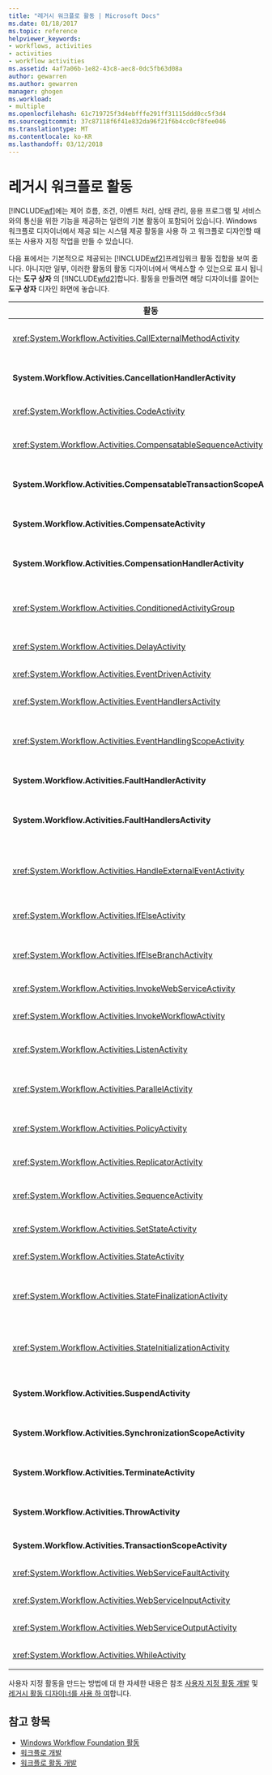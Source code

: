 ```yaml
---
title: "레거시 워크플로 활동 | Microsoft Docs"
ms.date: 01/18/2017
ms.topic: reference
helpviewer_keywords:
- workflows, activities
- activities
- workflow activities
ms.assetid: 4af7a06b-1e82-43c8-aec8-0dc5fb63d08a
author: gewarren
ms.author: gewarren
manager: ghogen
ms.workload:
- multiple
ms.openlocfilehash: 61c719725f3d4ebfffe291ff31115ddd0cc5f3d4
ms.sourcegitcommit: 37c87118f6f41e832da96f21f6b4cc0cf8fee046
ms.translationtype: MT
ms.contentlocale: ko-KR
ms.lasthandoff: 03/12/2018
---
```

# <a name="legacy-workflow-activities"></a>레거시 워크플로 활동

[!INCLUDE[wf](../workflow-designer/includes/wf_md.md)]에는 제어 흐름, 조건, 이벤트 처리, 상태 관리, 응용 프로그램 및 서비스와의 통신을 위한 기능을 제공하는 일련의 기본 활동이 포함되어 있습니다. Windows 워크플로 디자이너에서 제공 되는 시스템 제공 활동을 사용 하 고 워크플로 디자인할 때 또는 사용자 지정 작업을 만들 수 있습니다.

 다음 표에서는 기본적으로 제공되는 [!INCLUDE[wf2](../workflow-designer/includes/wf2_md.md)]프레임워크 활동 집합을 보여 줍니다. 아니지만 일부, 이러한 활동의 활동 디자이너에서 액세스할 수 있는으로 표시 됩니다는 **도구 상자** 의 [!INCLUDE[wfd2](../workflow-designer/includes/wfd2_md.md)]합니다. 활동을 만들려면 해당 디자이너를 끌어는 **도구 상자** 디자인 화면에 놓습니다.

|활동|설명|
|--------------|-----------------|
|<xref:System.Workflow.Activities.CallExternalMethodActivity>|함께 사용 된 **HandleExternalEventActivity** 로컬 서비스와 입 / 출력 통신에 대 한 활동입니다. 자세한 내용은 참조 [CallExternalMethodActivity 활동을 사용 하 여](http://go.microsoft.com/fwlink?LinkID=65060)합니다.|
|**System.Workflow.Activities.CancellationHandlerActivity**|모든 복합 활동의 자식 활동이 실행을 완료하기 전에 취소된 복합 활동의 정리 논리를 포함시킬 때 사용합니다. 자세한 내용은 참조 [CancellationHandlerActivity 활동을 사용 하 여](http://go.microsoft.com/fwlink?LinkID=65061)합니다.|
|<xref:System.Workflow.Activities.CodeActivity>|워크플로에 Visual Basic 또는 C# 코드를 추가할 수 있도록 합니다. 자세한 내용은 참조 [CodeActivity 활동을 사용 하 여](http://go.microsoft.com/fwlink?LinkID=65062)합니다.|
|<xref:System.Workflow.Activities.CompensatableSequenceActivity>|<xref:System.Workflow.Activities.SequenceActivity>의 보정 가능한 버전입니다 자세한 내용은 참조 [CompensatableSequenceActivity 활동을 사용 하 여](http://go.microsoft.com/fwlink?LinkID=65002)합니다.|
|**System.Workflow.Activities.CompensatableTransactionScopeActivity**|보정 가능한 버전 **TransactionScopeActivity**합니다. 자세한 내용은 참조 [CompensatableTransactionScopeActivity 활동을 사용 하 여](http://go.microsoft.com/fwlink?LinkID=65063)합니다.|
|**System.Workflow.Activities.CompensateActivity**|오류가 발생하면 워크플로에서 이미 수행한 작업을 실행 취소하거나 보정하기 위해 코드를 호출할 수 있도록 합니다. 자세한 내용은 참조 [CompensateActivity 활동을 사용 하 여](http://go.microsoft.com/fwlink?LinkID=65064)합니다.|
|**System.Workflow.Activities.CompensationHandlerActivity**|자세한 내용은 완료 된 TransactionScopeActivity 활동에 대 한 보정을 수행 하는 하나 이상의 활동에 대 한 래퍼 참조 [CompensationHandlerActivity 활동을 사용 하 여](http://go.microsoft.com/fwlink?LinkID=65065)합니다.|
|<xref:System.Workflow.Activities.ConditionedActivityGroup>|<xref:System.Workflow.Activities.ConditionedActivityGroup> 활동 자체에 적용되는 조건과 각 자식에 별도로 적용되는 조건에 따라 자식 활동을 실행합니다. 자세한 내용은 참조 [ConditionedActivityGroup 활동을 사용 하 여](http://go.microsoft.com/fwlink?LinkID=65066)합니다.|
|<xref:System.Workflow.Activities.DelayActivity>|시간 제한 간격을 기반으로 한 지연을 워크플로에 빌드할 수 있습니다. 자세한 내용은 참조 [DelayActivity 활동을 사용 하 여](http://go.microsoft.com/fwlink?LinkID=65067)합니다.|
|<xref:System.Workflow.Activities.EventDrivenActivity>|지정된 이벤트가 발생할 때 실행되는 활동을 하나 이상 래핑합니다. 자세한 내용은 참조 [EventDrivenActivity 활동을 사용 하 여](http://go.microsoft.com/fwlink?LinkID=65068)합니다.|
|<xref:System.Workflow.Activities.EventHandlersActivity>|이벤트와 활동을 연결하는 프레임워크를 제공합니다. 자세한 내용은 참조 [EventHandlersActivity 활동을 사용 하 여](http://go.microsoft.com/fwlink?LinkID=65069)합니다.|
|<xref:System.Workflow.Activities.EventHandlingScopeActivity>|와 동시에 기본 자식 활동을 실행 한 <xref:System.Workflow.Activities.EventHandlersActivity>합니다. 자세한 내용은 참조 [EventHandlingScopeActivity 활동을 사용 하 여](http://go.microsoft.com/fwlink?LinkID=65070)합니다.|
|**System.Workflow.Activities.FaultHandlerActivity**|지정하는 형식의 예외를 처리하는 데 사용합니다. 자세한 내용은 참조 [FaultHandlerActivity 활동을 사용 하 여](http://go.microsoft.com/fwlink?LinkID=65071)합니다.|
|**System.Workflow.Activities.FaultHandlersActivity**|순서가 지정 된 형식의 자식 활동 목록이 있는 복합 활동을 나타내는 **System.Workflow.Activities.FaultHandlerActivity**합니다. 자세한 내용은 참조 [FaultHandlersActivity 활동을 사용 하 여](http://go.microsoft.com/fwlink?LinkID=65072)합니다.|
|<xref:System.Workflow.Activities.HandleExternalEventActivity>|와 함께에서 사용 되는 <xref:System.Workflow.Activities.CallExternalMethodActivity> 로컬 서비스와 입 / 출력 통신에 대 한 활동입니다. 자세한 내용은 참조 [HandleExternalEventActivity 활동을 사용 하 여](http://go.microsoft.com/fwlink?LinkID=65073)합니다.|
|<xref:System.Workflow.Activities.IfElseActivity>|각 분기에서 조건을 테스트 하 고 고 조건이 있는 첫 번째 분기에서 활동을 수행 **true**합니다. 자세한 내용은 참조 [IfElseActivity 활동을 사용 하 여](http://go.microsoft.com/fwlink?LinkID=65074)합니다.|
|<xref:System.Workflow.Activities.IfElseBranchActivity>|<xref:System.Workflow.Activities.IfElseActivity>의 분기를 나타냅니다. 자세한 내용은 참조 [IfElseBranchActivity 활동을 사용 하 여](http://go.microsoft.com/fwlink?LinkID=65075)합니다.|
|<xref:System.Workflow.Activities.InvokeWebServiceActivity>|워크플로에서 웹 서비스를 호출할 수 있도록 합니다. 자세한 내용은 참조 [InvokeWebServiceActivity 활동을 사용 하 여](http://go.microsoft.com/fwlink?LinkID=65076)합니다.|
|<xref:System.Workflow.Activities.InvokeWorkflowActivity>|워크플로에서 다른 워크플로를 호출할 수 있도록 합니다. 자세한 내용은 참조 [InvokeWorkflowActivity 활동을 사용 하 여](http://go.microsoft.com/fwlink?LinkID=65077)합니다.|
|<xref:System.Workflow.Activities.ListenActivity>|<xref:System.Workflow.Activities.EventDrivenActivity> 자식 활동만 포함된 복합 활동입니다. 자세한 내용은 참조 [ListenActivity 활동을 사용 하 여](http://go.microsoft.com/fwlink?LinkID=65078)합니다.|
|<xref:System.Workflow.Activities.ParallelActivity>|둘 이상의 자식을 예약 하는 방법을 제공 **SequenceActivity** 활동 분기가 동시에 처리 합니다. 자세한 내용은 참조 [ParallelActivity 활동을 사용 하 여](http://go.microsoft.com/fwlink?LinkID=65079)합니다.|
|<xref:System.Workflow.Activities.PolicyActivity>|규칙 컬렉션을 나타낼 때 사용합니다. 규칙은 조건과 그 결과 작업으로 구성됩니다. 자세한 내용은 참조 [PolicyActivity 활동 사용](http://go.microsoft.com/fwlink?LinkID=65004)합니다.|
|<xref:System.Workflow.Activities.ReplicatorActivity>|단일 자식 활동의 여러 인스턴스를 만듭니다. 자세한 내용은 참조 [ReplicatorActivity 활동을 사용 하 여](http://go.microsoft.com/fwlink?LinkID=65080)합니다.|
|<xref:System.Workflow.Activities.SequenceActivity>|순차 실행을 위해 여러 활동을 함께 연결하는 간단한 방법을 제공합니다. 자세한 내용은 참조 [SequenceActivity 활동을 사용 하 여](http://go.microsoft.com/fwlink?LinkID=65081)합니다.|
|<xref:System.Workflow.Activities.SetStateActivity>|새 상태로의 전환을 지정합니다. 자세한 내용은 참조 [SetStateActivity 활동을 사용 하 여](http://go.microsoft.com/fwlink?LinkID=65082)합니다.|
|<xref:System.Workflow.Activities.StateActivity>|상태 시스템 워크플로의 상태를 나타냅니다. 자세한 내용은 참조 [StateActivity 활동을 사용 하 여](http://go.microsoft.com/fwlink?LinkID=65083)합니다.|
|<xref:System.Workflow.Activities.StateFinalizationActivity>|에 사용 되는 <xref:System.Workflow.Activities.StateActivity> 활동 종료 될 때 실행 되는 하위 작업에 대 한 컨테이너로 **StateActivity** 활동입니다. 자세한 내용은 참조 [StateFinalizationActivity 활동을 사용 하 여](http://go.microsoft.com/fwlink?LinkID=65008)합니다.|
|<xref:System.Workflow.Activities.StateInitializationActivity>|에 사용 되는 <xref:System.Workflow.Activities.StateActivity> 활동을 입력할 때 실행 되는 자식 작업에 대 한 컨테이너로 **StateActivity** 활동입니다. 자세한 내용은 참조 [StateInitializationActivity 활동을 사용 하 여](http://go.microsoft.com/fwlink?LinkID=65006)합니다.|
|**System.Workflow.Activities.SuspendActivity**|특별한 주의가 필요한 일부 오류 조건이 발생할 경우 개입할 수 있도록 워크플로 작업을 일시 중단합니다. 자세한 내용은 참조 [SuspendActivity 활동을 사용 하 여](http://go.microsoft.com/fwlink?LinkID=65084)합니다.|
|**System.Workflow.Activities.SynchronizationScopeActivity**|동기화된 도메인에서 포함된 활동을 순차적으로 실행합니다. 자세한 내용은 참조 [SynchronizationScopeActivity 활동을 사용 하 여](http://go.microsoft.com/fwlink?LinkID=65085)합니다.|
|**System.Workflow.Activities.TerminateActivity**|오류 조건이 발생할 경우 즉시 워크플로 작업을 중지할 수 있도록 합니다. 자세한 내용은 참조 [TerminateActivity 활동을 사용 하 여](http://go.microsoft.com/fwlink?LinkID=65086)합니다.|
|**System.Workflow.Activities.ThrowActivity**|워크플로에 대해 프로세스 메타데이터의 일부로 throw된 비즈니스 예외를 캡처할 수 있도록 합니다. 자세한 내용은 참조 [ThrowActivity 활동을 사용 하 여](http://go.microsoft.com/fwlink?LinkID=65087)합니다.|
|**System.Workflow.Activities.TransactionScopeActivity**|트랜잭션 및 예외 처리를 위한 프레임워크를 제공합니다. 자세한 내용은 참조 [TransactionScopeActivity 활동을 사용 하 여](http://go.microsoft.com/fwlink?LinkID=65088)합니다.|
|<xref:System.Workflow.Activities.WebServiceFaultActivity>|웹 서비스 오류 발생을 모델링할 수 있습니다. 자세한 내용은 참조 [WebServiceFaultActivity 활동을 사용 하 여](http://go.microsoft.com/fwlink?LinkID=65089)합니다.|
|<xref:System.Workflow.Activities.WebServiceInputActivity>|웹 서비스에서 데이터를 받습니다. 자세한 내용은 참조 [WebServiceInputActivity 활동을 사용 하 여](http://go.microsoft.com/fwlink?LinkID=65090)합니다.|
|<xref:System.Workflow.Activities.WebServiceOutputActivity>|워크플로에 대한 웹 서비스 요청에 응답합니다. 자세한 내용은 참조 [WebServiceOutputActivity 활동을 사용 하 여](http://go.microsoft.com/fwlink?LinkID=65092)합니다.|
|<xref:System.Workflow.Activities.WhileActivity>|조건이 충족될 때까지 워크플로가 반복될 수 있도록 합니다. 자세한 내용은 참조 [WhileActivity 활동을 사용 하 여](http://go.microsoft.com/fwlink?LinkID=65091)합니다.|

 사용자 지정 활동을 만드는 방법에 대 한 자세한 내용은 참조 [사용자 지정 활동 개발](http://go.microsoft.com/fwlink?LinkID=65023) 및 [레거시 활동 디자이너를 사용 하 여](../workflow-designer/using-the-legacy-activity-designer.md)합니다.

## <a name="see-also"></a>참고 항목

- [Windows Workflow Foundation 활동](http://go.microsoft.com/fwlink?LinkID=65005)
- [워크플로 개발](http://go.microsoft.com/fwlink?LinkID=65010)
- [워크플로 활동 개발](http://go.microsoft.com/fwlink?LinkID=65023)